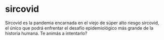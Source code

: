# sircovid

Sircovid es la pandemia encarnada en el viejo de súper alto riesgo sircovid, el único que podrá enfrentar el desafío epidemiológico más grande de la historia humana. Te animás a intentarlo?
